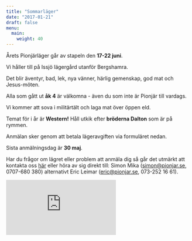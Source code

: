 ```yaml
---
title: "Sommarläger"
date: "2017-01-21"
draft: false
menu:
  main:
    weight: 40
---
```

Årets Pionjärläger går av stapeln den **17-22 juni**.

Vi håller till på Issjö lägergård utanför Bergshamra.

Det blir äventyr, bad, lek, nya vänner, härlig gemenskap, god mat och Jesus-möten.

Alla som gått ut **åk 4** är välkomna - även du som inte är Pionjär till vardags.

Vi kommer att sova i militärtält och laga mat över öppen eld.

Temat för i år är **Western!** Håll utkik efter **bröderna Dalton** som är på rymmen.

Anmälan sker genom att betala lägeravgiften via formuläret nedan.

Sista anmälningsdag är **30 maj**.

Har du frågor om lägret eller problem att anmäla dig så går det utmärkt att kontakta oss [här](/om) eller höra av sig direkt till: Simon Mika ([simon@pionjar.se](mailto:simon@pionjar.se), 0707-680 380) alternativt Eric Leimar ([eric@pionjar.se](mailto:eric@pionjar.se), 073-252 16 61).

<iframe src="https://www.picatic.com/events/widget/101094?utm_source=promotion&utm_medium=widget&utm_campaign=101094&event_title=true&event_image=true&ticket_description=true&width=std" frameborder="0"></iframe>